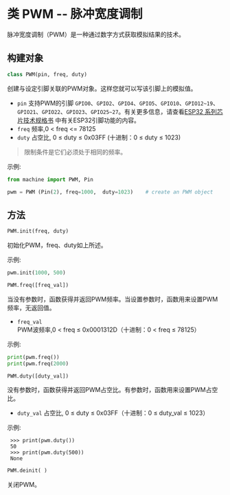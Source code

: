 类 PWM -- 脉冲宽度调制
=============================

脉冲宽度调制（PWM）是一种通过数字方式获取模拟结果的技术。


构建对象
------------

```python
class PWM(pin, freq, duty)
```

创建与设定引脚关联的PWM对象。这样您就可以写该引脚上的模拟值。

- ``pin`` 支持PWM的引脚  ``GPIO0``、``GPIO2``、``GPIO4``、``GPIO5``、``GPIO10``、``GPIO12~19``、``GPIO21``、``GPIO22``、``GPIO23``、``GPIO25~27``。有关更多信息，请查看[ESP32 系列芯片技术规格书](https://www.espressif.com/sites/default/files/documentation/esp32_datasheet_cn.pdf) 中有关ESP32引脚功能的内容。
- ``freq`` 频率,0 < freq <= 78125
- ``duty``  占空比, 0 ≤ duty ≤ 0x03FF (十进制：0 ≤ duty ≤ 1023)

> 限制条件是它们必须处于相同的频率。

示例:

```python
from machine import PWM, Pin

pwm = PWM (Pin(2), freq=1000,  duty=1023)    # create an PWM object
```

方法
------------

```python
PWM.init(freq, duty)
```

初始化PWM，freq、duty如上所述。    


示例:

```python
pwm.init(1000, 500)
```

```python
PWM.freq([freq_val])
```

当没有参数时，函数获得并返回PWM频率。当设置参数时，函数用来设置PWM频率，无返回值。

- ``freq_val`` PWM波频率,0 < freq ≤ 0x0001312D（十进制：0 < freq ≤ 78125）

示例:

```python
print(pwm.freq())
print(pwm.freq(2000)
```

```python
PWM.duty([duty_val])
```

没有参数时，函数获得并返回PWM占空比。有参数时，函数用来设置PWM占空比。

- ``duty_val`` 占空比, 0 ≤ duty ≤ 0x03FF（十进制：0 ≤ duty_val ≤ 1023）

示例:
```
 >>> print(pwm.duty())
 50
 >>> print(pwm.duty(500))
 None
```

```python
PWM.deinit( )
```

关闭PWM。 

